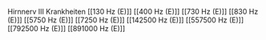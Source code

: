 Hirnnerv III Krankheiten
[[130 Hz (E)]]
[[400 Hz (E)]]
[[730 Hz (E)]]
[[830 Hz (E)]]
[[5750 Hz (E)]]
[[7250 Hz (E)]]
[[142500 Hz (E)]]
[[557500 Hz (E)]]
[[792500 Hz (E)]]
[[891000 Hz (E)]]